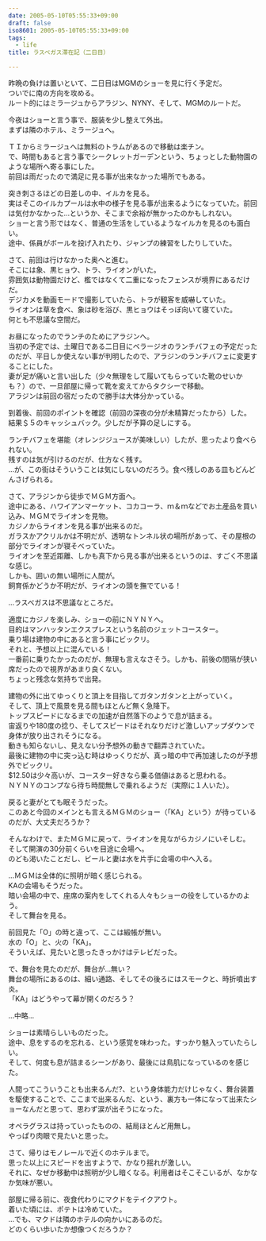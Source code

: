 ```yaml
---
date: 2005-05-10T05:55:33+09:00
draft: false
iso8601: 2005-05-10T05:55:33+09:00
tags:
  - life
title: ラスベガス滞在記（二日目）

---
```


<div class="entry-body">
  <p>昨晩の負けは置いといて、二日目はMGMのショーを見に行く予定だ。<br />
    ついでに南の方向を攻める。<br />
    ルート的にはミラージュからアラジン、NYNY、そして、MGMのルートだ。</p>

  <p>今夜はショーと言う事で、服装を少し整えて外出。<br />
    まずは隣のホテル、ミラージュへ。</p>

  <p>ＴＩからミラージュへは無料のトラムがあるので移動は楽チン。<br />
    で、時間もあると言う事でシークレットガーデンという、ちょっとした動物園のような場所へ寄る事にした。<br />
    前回は雨だったので満足に見る事が出来なかった場所でもある。</p>

  <p>突き刺さるほどの日差しの中、イルカを見る。<br />
    実はそこのイルカプールは水中の様子を見る事が出来るようになっていた。前回は気付かなかった…というか、そこまで余裕が無かったのかもしれない。<br />
    ショーと言う形ではなく、普通の生活をしているようなイルカを見るのも面白い。<br />
    途中、係員がボールを投げ入れたり、ジャンプの練習をしたりしていた。</p>

  <p>さて、前回は行けなかった奥へと進む。<br />
    そこには象、黒ヒョウ、トラ、ライオンがいた。<br />
    雰囲気は動物園だけど、檻ではなくて二重になったフェンスが境界にあるだけだ。<br />
    デジカメを動画モードで撮影していたら、トラが観客を威嚇していた。<br />
    ライオンは草を食べ、象は砂を浴び、黒ヒョウはそっぽ向いて寝ていた。<br />
    何とも不思議な空間だ。</p>

  <p>お昼になったのでランチのためにアラジンへ。<br />
    当初の予定では、土曜日である二日目にベラージオのランチバフェの予定だったのだが、平日しか使えない事が判明したので、アラジンのランチバフェに変更することにした。<br />
    妻が足が痛いと言い出した（少々無理をして履いてもらっていた靴のせいかも？）ので、一旦部屋に帰って靴を変えてからタクシーで移動。<br />
    アラジンは前回の宿だったので勝手は大体分かっている。</p>

  <p>到着後、前回のポイントを確認（前回の深夜の分が未精算だったから）した。<br />
    結果＄５のキャッシュバック。少しだが予算の足しにする。</p>

  <p>ランチバフェを堪能（オレンジジュースが美味しい）したが、思ったより食べられない。<br />
    残すのは気が引けるのだが、仕方なく残す。<br />
    …が、この街はそういうことは気にしないのだろう。食べ残しのある皿もどんどんさげられる。</p>

  <p>さて、アラジンから徒歩でＭＧＭ方面へ。<br />
    途中にある、ハワイアンマーケット、コカコーラ、ｍ＆ｍなどでお土産品を買い込み、ＭＧＭでライオンを見物。<br />
    カジノからライオンを見る事が出来るのだ。<br />
    ガラスかアクリルかは不明だが、透明なトンネル状の場所があって、その屋根の部分でライオンが寝そべっていた。<br />
    ライオンを至近距離、しかも真下から見る事が出来るというのは、すごく不思議な感じ。<br />
    しかも、囲いの無い場所に人間が。<br />
    飼育係かどうか不明だが、ライオンの頭を撫でている！</p>

  <p>…ラスベガスは不思議なところだ。</p>

  <p>適度にカジノを楽しみ、ショーの前にＮＹＮＹへ。<br />
    目的はマンハッタンエクスプレスという名前のジェットコースター。<br />
    乗り場は建物の中にあると言う事にビックリ。<br />
    それと、予想以上に混んでいる！<br />
    一番前に乗りたかったのだが、無理も言えなさそう。しかも、前後の間隔が狭い席だったので視界があまり良くない。<br />
    ちょっと残念な気持ちで出発。</p>

  <p>建物の外に出てゆっくりと頂上を目指してガタンガタンと上がっていく。<br />
    そして、頂上で風景を見る間もほとんど無く急降下。<br />
    トップスピードになるまでの加速が自然落下のようで息が詰まる。<br />
    宙返りや180度の捻り、そしてスピードはそれなりだけど激しいアップダウンで身体が放り出されそうになる。<br />
    動きも知らないし、見えない分予想外の動きで翻弄されていた。<br />
    最後に建物の中に突っ込む時はゆっくりだが、真っ暗の中で再加速したのが予想外でビックリ。<br />
    $12.50は少々高いが、コースター好きなら乗る価値はあると思われる。<br />
    ＮＹＮＹのコンプなら待ち時間無しで乗れるようだ（実際に１人いた）。</p>

  <p>戻ると妻がとても眠そうだった。<br />
    このあと今回のメインとも言えるＭＧＭのショー（「KA」という）が待っているのだが、大丈夫だろうか？</p>

  <p>そんなわけで、またＭＧＭに戻って、ライオンを見ながらカジノにいそしむ。<br />
    そして開演の30分前くらいを目途に会場へ。<br />
    のども渇いたことだし、ビールと妻は水を片手に会場の中へ入る。</p>

  <p>…ＭＧＭは全体的に照明が暗く感じられる。<br />
    KAの会場もそうだった。<br />
    暗い会場の中で、座席の案内をしてくれる人々もショーの役をしているかのよう。<br />
    そして舞台を見る。</p>

  <p>前回見た「O」の時と違って、ここは緞帳が無い。<br />
    水の「O」と、火の「KA」。<br />
    そういえば、見たいと思ったきっかけはテレビだった。</p>

  <p>で、舞台を見たのだが、舞台が…無い？<br />
    舞台の場所にあるのは、細い通路、そしてその後ろにはスモークと、時折噴出す炎。<br />
    「KA」はどうやって幕が開くのだろう？</p>

  <p>…中略…</p>

  <p>ショーは素晴らしいものだった。<br />
    途中、息をするのを忘れる、という感覚を味わった。すっかり魅入っていたらしい。<br />
    そして、何度も息が詰まるシーンがあり、最後には鳥肌になっているのを感じた。</p>

  <p>人間ってこういうことも出来るんだ?、という身体能力だけじゃなく、舞台装置を駆使することで、ここまで出来るんだ、という、裏方も一体になって出来たショーなんだと思って、思わず涙が出そうになった。</p>

  <p>オペラグラスは持っていったものの、結局ほとんど用無し。<br />
    やっぱり肉眼で見たいと思った。</p>

  <p>さて、帰りはモノレールで近くのホテルまで。<br />
    思った以上にスピードを出すようで、かなり揺れが激しい。<br />
    それに、なぜか移動中は照明が少し暗くなる。利用者はそこそこいるが、なかなか気味が悪い。</p>

  <p>部屋に帰る前に、夜食代わりにマクドをテイクアウト。<br />
    着いた頃には、ポテトは冷めていた。<br />
    …でも、マクドは隣のホテルの向かいにあるのだ。<br />
    どのくらい歩いたか想像つくだろうか？</p>
</div>
